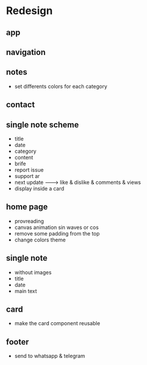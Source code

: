 # **Redesign**

## app

<!-- - change the size of the container -->

## navigation

<!-- - set a container expand to full width -->
<!-- - position fixed -->
<!-- - blur 10px -->
<!-- - theme toggle button -->
<!-- - change every text bg to the new values -->
<!-- - loading postioning -->
<!-- - make a lighter color in tailwind -->
<!-- - close mobile nav on click of a link button -->

## notes

- set differents colors for each category

## contact

## single note scheme

- title
- date
- category
- content
- brife
- report issue
- support ar
- next update ---> like & dislike & comments & views
- display inside a card

## home page

<!-- - one section -->
- provreading
- canvas animation sin waves or cos
- remove some padding from the top
- change colors theme

## single note

- without images
- title
- date
- main text

## card

- make the card component reusable

## footer

- send to whatsapp & telegram
